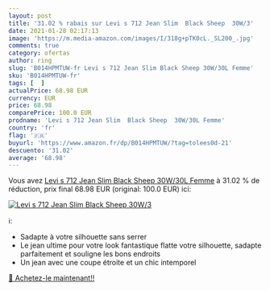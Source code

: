 ```yaml
---
layout: post
title: '31.02 % rabais sur Levi s 712 Jean Slim  Black Sheep  30W/3'
date: 2021-01-28 02:17:13
image: 'https://m.media-amazon.com/images/I/318g+pTK0cL._SL200_.jpg'
comments: true
category: ofertas
author: ring
slug: 'B014HPMTUW-fr Levi s 712 Jean Slim Black Sheep 30W/30L Femme'
sku: 'B014HPMTUW-fr'
tags: [  ]
actualPrice: 68.98 EUR
currency: EUR
price: 68.98
comparePrice: 100.0 EUR
prodname: 'Levi s 712 Jean Slim  Black Sheep  30W/30L Femme'
country: 'fr'
flag: '🇫🇷'
buyurl: 'https://www.amazon.fr/dp/B014HPMTUW/?tag=tolees0d-21'
descuento: '31.02'
average: '68.98'
---
```


Vous avez [Levi s 712 Jean Slim  Black Sheep  30W/30L Femme](https://www.amazon.fr/dp/B014HPMTUW/?tag=tolees0d-21)  à  31.02 % de réduction, prix final  68.98 EUR (original: 100.0 EUR) ici:

[![Levi s 712 Jean Slim  Black Sheep  30W/3](https://m.media-amazon.com/images/I/318g+pTK0cL._SL200_.jpg)](https://www.amazon.fr/dp/B014HPMTUW/?tag=tolees0d-21)

ℹ️:

- Sadapte à votre silhouette sans serrer
- Le jean ultime pour votre look fantastique flatte votre silhouette, sadapte parfaitement et souligne les bons endroits
- Un jean avec une coupe étroite et un chic intemporel

[🛒 Achetez-le maintenant!!](https://www.amazon.fr/dp/B014HPMTUW/?tag=tolees0d-21)
